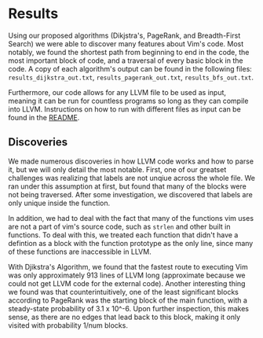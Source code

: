 # Results
Using our proposed algorithms (Dikjstra's, PageRank, and Breadth-First Search) we were able to discover many features about Vim's code.
Most notably, we found the shortest path from beginning to end in the code, the most important block of code, and a traversal of every basic block in the code.
A copy of each algorithm's output can be found in the following files: `results_dijkstra_out.txt`, `results_pagerank_out.txt`, `results_bfs_out.txt`.

Furthermore, our code allows for any LLVM file to be used as input, meaning it can be run for countless programs so long as they can compile into LLVM.
Instructions on how to run with different files as input can be found in the [README](README.md).

## Discoveries
We made numerous discoveries in how LLVM code works and how to parse it, but we will only detail the most notable.
First, one of our greatset challenges was realizing that labels are not unqiue across the whole file.
We ran under this assumption at first, but found that many of the blocks were not being traversed.
After some investigation, we discovered that labels are only unique inside the function.

In addition, we had to deal with the fact that many of the functions vim uses are not a part of vim's source code, such as `strlen` and other built in functions.
To deal with this, we treated each function that didn't have a defintion as a block with the function prototype as the only line, since many of these functions are inaccessible in LLVM.

With Djikstra's Algorithm, we found that the fastest route to executing Vim was only approximately 913 lines of LLVM long (approximate because we could not get LLVM code for the external code).
Another interesting thing we found was that counterintuitively, one of the least significant blocks according to PageRank was the starting block of the main function, with a steady-state probability of 3.1 x 10^-6. Upon further inspection, this makes sense, as there are no edges that lead back to this block, making it only visited with probability 1/num blocks.
